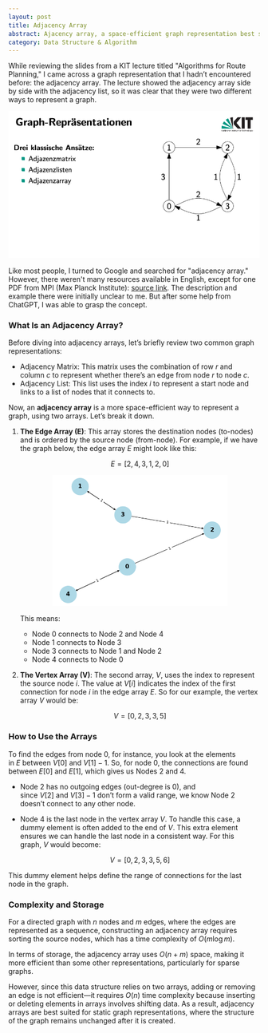 ```yaml
---
layout: post
title: Adjacency Array
abstract: Ajacency array, a space-efficient graph representation best suited for static graphs.
category: Data Structure & Algorithm
---
```


While reviewing the slides from a KIT lecture titled "Algorithms for Route Planning," I came across a graph representation that I hadn’t encountered before: the adjacency array. The lecture showed the adjacency array side by side with the adjacency list, so it was clear that they were two different ways to represent a graph.

<p style="text-align:center;">
<img src="/assets/images/adjacency_array/KIT.png" alt="lecture_slide" width="750px"/>
</p>


Like most people, I turned to Google and searched for "adjacency array." However, there weren't many resources available in English, except for one PDF from MPI (Max Planck Institute): [source link](https://people.mpi-inf.mpg.de/~mehlhorn/ftp/NewToolbox/grepresent.pdf). The description and example there were initially unclear to me. But after some help from ChatGPT, I was able to grasp the concept.

### What Is an Adjacency Array?

Before diving into adjacency arrays, let’s briefly review two common graph representations:

- Adjacency Matrix: This matrix uses the combination of row $r$ and column $c$ to represent whether there’s an edge from node $r$ to node $c$.
- Adjacency List: This list uses the index $i$ to represent a start node and links to a list of nodes that it connects to.

Now, an **adjacency array** is a more space-efficient way to represent a graph, using two arrays. Let’s break it down.

1. **The Edge Array (E)**: This array stores the destination nodes (to-nodes) and is ordered by the source node (from-node). For example, if we have the graph below, the edge array *E* might look like this:

    $$E = [2, 4, 3, 1, 2, 0]$$

    <p style="text-align:center;">
    <img src="/assets/images/adjacency_array/adj_array_example_graph.png" alt="example_graph" width="350px"/>
    </p>

    This means:

    - Node 0 connects to Node 2 and Node 4
    - Node 1 connects to Node 3
    - Node 3 connects to Node 1 and Node 2
    - Node 4 connects to Node 0
2. **The Vertex Array (V)**: The second array, $V$, uses the index to represent the source node $i$. The value at $V[i]$ indicates the index of the first connection for node $i$ in the edge array $E$. So for our example, the vertex array $V$ would be:

    $$V = [0, 2, 3, 3, 5]$$

### How to Use the Arrays

To find the edges from node 0, for instance, you look at the elements in $E$ between $V[0]$ and $V[1] - 1$. So, for node 0, the connections are found between $E[0]$ and $E[1]$, which gives us Nodes 2 and 4.

- Node 2 has no outgoing edges (out-degree is 0), and since $V[2]$ and $V[3] - 1$ don’t form a valid range, we know Node 2 doesn’t connect to any other node.
- Node 4 is the last node in the vertex array $V$. To handle this case, a dummy element is often added to the end of $V$. This extra element ensures we can handle the last node in a consistent way. For this graph, $V$ would become:

    $$V = [0, 2, 3, 3, 5, 6]$$


This dummy element helps define the range of connections for the last node in the graph.

### Complexity and Storage

For a directed graph with $n$ nodes and $m$ edges, where the edges are represented as a sequence, constructing an adjacency array requires sorting the source nodes, which has a time complexity of $O(m\log{}m)$.

In terms of storage, the adjacency array uses $O(n+m)$ space, making it more efficient than some other representations, particularly for sparse graphs.

However, since this data structure relies on two arrays, adding or removing an edge is not efficient—it requires $O(n)$ time complexity because inserting or deleting elements in arrays involves shifting data. As a result, adjacency arrays are best suited for static graph representations, where the structure of the graph remains unchanged after it is created.
